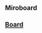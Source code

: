 ﻿## Miroboard

## [Board](https://miro.com/welcomeonboard/UHNwQVY2RG1EWjRtdHNkdkJJZUFWZDUwWEJQeDN5N3U3b3d1M1B1Y2xpRXVnTFc0VE9MVzFDVG1ndzR0d1FaNXwzNDU4NzY0NTMwMzY3OTE2MDAz?share_link_id=137801463419)
